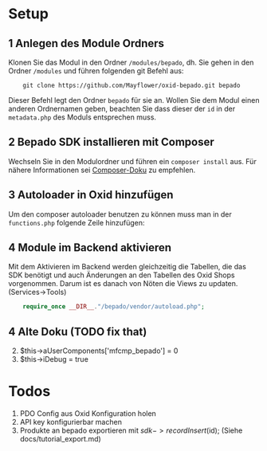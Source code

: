 # Setup

## 1 Anlegen des Module Ordners

Klonen Sie das Modul in den Ordner `/modules/bepado`, dh. Sie gehen in den Ordner `/modules` und führen
folgenden git Befehl aus:

```
    git clone https://github.com/Mayflower/oxid-bepado.git bepado 
```

Dieser Befehl legt den Ordner `bepado` für sie an. Wollen Sie dem Modul einen anderen 
Ordnernamen geben, beachten Sie dass dieser der `id` in der `metadata.php` des Moduls entsprechen muss.

## 2 Bepado SDK installieren mit Composer

Wechseln Sie in den Modulordner und führen ein `composer install` aus. Für nähere Informationen
sei [Composer-Doku]("https://getcomposer.org/doc/00-intro.md") zu empfehlen.

## 3 Autoloader in Oxid  hinzufügen

Um den composer autoloader benutzen zu können muss man in der `functions.php` folgende Zeile hinzufügen:

## 4 Module im Backend aktivieren

Mit dem Aktivieren im Backend werden gleichzeitig die Tabellen, die das SDK benötigt und auch Änderungen an den Tabellen
des Oxid Shops vorgenommen. Darum ist es danach von Nöten die Views zu updaten. (Services->Tools)

``` php
    require_once __DIR__."/bepado/vendor/autoload.php";
```

## 4 Alte Doku (TODO fix that)

2. $this->aUserComponents['mfcmp_bepado'] = 0
3. $this->iDebug = true

# Todos

1. PDO Config aus Oxid Konfiguration holen
2. API key konfigurierbar machen
3. Produkte an bepado exportieren mit $sdk->recordInsert($id); (Siehe docs/tutorial_export.md)
